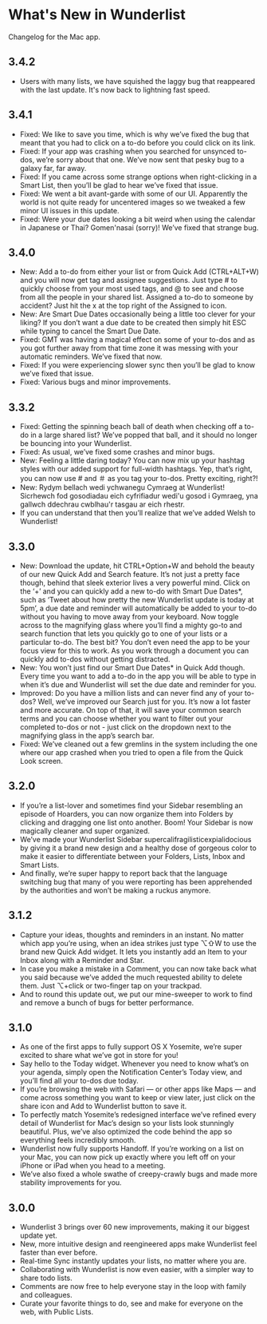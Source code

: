 # What's New in Wunderlist
Changelog for the Mac app.

## 3.4.2
- Users with many lists, we have squished the laggy bug that reappeared with the last update. It's now back to lightning fast speed.

## 3.4.1
- Fixed: We like to save you time, which is why we’ve fixed the bug that meant that you had to click on a to-do before you could click on its link. 
- Fixed: If your app was crashing when you searched for unsynced to-dos, we’re sorry about that one. We’ve now sent that pesky bug to a galaxy far, far away. 
- Fixed: If you came across some strange options when right-clicking in a Smart List, then you’ll be glad to hear we’ve fixed that issue.
- Fixed: We went a bit avant-garde with some of our UI. Apparently the world is not quite ready for uncentered images so we tweaked a few minor UI issues in this update.
- Fixed: Were your due dates looking a bit weird when using the calendar in Japanese or Thai? Gomen'nasai (sorry)! We’ve fixed that strange bug.

## 3.4.0
- New: Add a to-do from either your list or from Quick Add (CTRL+ALT+W) and you will now get tag and assignee suggestions. Just type # to quickly choose from your most used tags, and @ to see and choose from all the people in your shared list. Assigned a to-do to someone by accident? Just hit the x at the top right of the Assigned to icon.
- New: Are Smart Due Dates occasionally being a little too clever for your liking? If you don’t want a due date to be created then simply hit ESC while typing to cancel the Smart Due Date.
- Fixed: GMT was having a magical effect on some of your to-dos and as you got further away from that time zone it was messing with your automatic reminders. We’ve fixed that now.
- Fixed: If you were experiencing slower sync then you’ll be glad to know we’ve fixed that issue.
- Fixed: Various bugs and minor improvements.

## 3.3.2

  - Fixed: Getting the spinning beach ball of death when checking off a to-do in a large shared list? We’ve popped that ball, and it should no longer be bouncing into your Wunderlist.
  - Fixed: As usual, we’ve fixed some crashes and minor bugs.
  - New: Feeling a little daring today? You can now mix up your hashtag styles with our added support for full-width hashtags. Yep, that’s right, you can now use # and ＃ as you tag your to-dos. Pretty exciting, right?!
  - New: Rydym bellach wedi ychwanegu Cymraeg at Wunderlist! Sicrhewch fod gosodiadau eich cyfrifiadur wedi'u gosod i Gymraeg, yna gallwch ddechrau cwblhau'r tasgau ar eich rhestr.
  - If you can understand that then you’ll realize that we’ve added Welsh to Wunderlist!

## 3.3.0

  - New: Download the update, hit CTRL+Option+W and behold the beauty of our new Quick Add and Search feature. It’s not just a pretty face though, behind that sleek exterior lives a very powerful mind. Click on the ‘+’ and you can quickly add a new to-do with Smart Due Dates*, such as ‘Tweet about how pretty the new Wunderlist update is today at 5pm’, a due date and reminder will automatically be added to your to-do without you having to move away from your keyboard. Now toggle across to the magnifying glass where you’ll find a mighty go-to and search function that lets you quickly go to one of your lists or a particular to-do. The best bit? You don’t even need the app to be your focus view for this to work. As you work through a document you can quickly add to-dos without getting distracted.
  - New: You won’t just find our Smart Due Dates* in Quick Add though. Every time you want to add a to-do in the app you will be able to type in when it’s due and Wunderlist will set the due date and reminder for you.
  - Improved: Do you have a million lists and can never find any of your to-dos? Well, we’ve improved our Search just for you. It’s now a lot faster and more accurate. On top of that, it will save your common search terms and you can choose whether you want to filter out your completed to-dos or not - just click on the dropdown next to the magnifying glass in the app’s search bar.
  - Fixed: We’ve cleaned out a few gremlins in the system including the one where our app crashed when you tried to open a file from the Quick Look screen.

## 3.2.0

  - If you’re a list-lover and sometimes find your Sidebar resembling an episode of Hoarders, you can now organize them into Folders by clicking and dragging one list onto another. Boom! Your Sidebar is now magically cleaner and super organized.
  - We’ve made your Wunderlist Sidebar supercalifragilisticexpialidocious by giving it a brand new design and a healthy dose of gorgeous color to make it easier to differentiate between your Folders, Lists, Inbox and Smart Lists.
  - And finally, we’re super happy to report back that the language switching bug that many of you were reporting has been apprehended by the authorities and won’t be making a ruckus anymore.

## 3.1.2

  - Capture your ideas, thoughts and reminders in an instant. No matter which app you’re using, when an idea strikes just type ⌥⇧W to use the brand new Quick Add widget. It lets you instantly add an Item to your Inbox along with a Reminder and Star.
  - In case you make a mistake in a Comment, you can now take back what you said because we’ve added the much requested ability to delete them. Just ⌥+click or two-finger tap on your trackpad.
  - And to round this update out, we put our mine-sweeper to work to find and remove a bunch of bugs for better performance.

## 3.1.0

  - As one of the first apps to fully support OS X Yosemite, we’re super excited to share what we’ve got in store for you!
  - Say hello to the Today widget. Whenever you need to know what’s on your agenda, simply open the Notification Center’s Today view, and you’ll find all your to-dos due today.
  - If you’re browsing the web with Safari — or other apps like Maps  — and come across something you want to keep or view later, just click on the share icon and Add to Wunderlist button to save it.
  - To perfectly match Yosemite’s redesigned interface we’ve refined every detail of Wunderlist for Mac’s design so your lists look stunningly beautiful. Plus, we’ve also optimized the code behind the app so everything feels incredibly smooth.
  - Wunderlist now fully supports Handoff. If you’re working on a list on your Mac, you can now pick up exactly where you left off on your iPhone or iPad when you head to a meeting.
  - We’ve also fixed a whole swathe of creepy-crawly bugs and made more stability improvements for you.

## 3.0.0

  - Wunderlist 3 brings over 60 new improvements, making it our biggest update yet.
  - New, more intuitive design and reengineered apps make Wunderlist feel faster than ever before.
  - Real-time Sync instantly updates your lists, no matter where you are.
  - Collaborating with Wunderlist is now even easier, with a simpler way to share todo lists.
  - Comments are now free to help everyone stay in the loop with family and colleagues.
  - Curate your favorite things to do, see and make for everyone on the web, with Public Lists.
